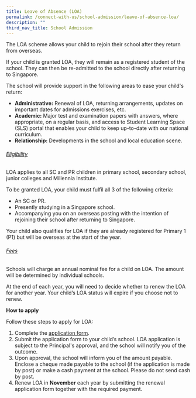 ```yaml
---
title: Leave of Absence (LOA)
permalink: /connect-with-us/school-admission/leave-of-absence-loa/
description: ""
third_nav_title: School Admission
---
```

The LOA scheme allows your child to rejoin their school after they return from overseas.

If your child is granted LOA, they will remain as a registered student of the school. They can then be re-admitted to the school directly after returning to Singapore.

The school will provide support in the following areas to ease your child's  return:

*   **Administrative:** Renewal of LOA, returning arrangements, updates on important dates for admissions exercises, etc.
*   **Academic:** Major test and examination papers with answers, where appropriate, on a regular basis, and access to Student Learning Space (SLS) portal that enables your child to keep up-to-date with our national curriculum.
*   **Relationship:** Developments in the school and local education scene.  
      
<h6><u>Eligibility</u></h6>
LOA applies to all SC and PR children in primary school, secondary school, junior colleges and Millennia Institute.

To be granted LOA, your child must fulfil all 3 of the following criteria:

*   An SC or PR.
*   Presently studying in a Singapore school.
*   Accompanying you on an overseas posting with the intention of rejoining their school after returning to Singapore. 

Your child also qualifies for LOA if they are already registered for Primary 1 (P1) but will be overseas at the start of the year.  

<h6><u>Fees</u></h6>
Schools will charge an annual nominal fee for a child on LOA. The amount will be determined by individual schools.

At the end of each year, you will need to decide whether to renew the LOA for another year. Your child’s LOA status will expire if you choose not to renew.

  

**How to apply**  

Follow these steps to apply for LOA:

1.  Complete the [application form](https://go.gov.sg/ftppsleaveofabsence).
2.  Submit the application form to your child’s school. LOA application is subject to the Principal's approval, and the school will notify you of the outcome.
3.  Upon approval, the school will inform you of the amount payable. Enclose a cheque made payable to the school (if the application is made by post) or make a cash payment at the school. Please do not send cash by post. 
4.  Renew LOA in **November** each year by submitting the renewal application form together with the required payment.